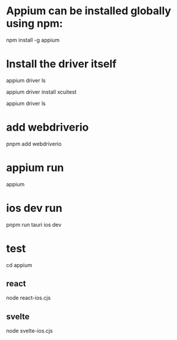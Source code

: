 # Appium can be installed globally using npm:

npm install -g appium

# Install the driver itself

appium driver ls

appium driver install xcuitest

appium driver ls

# add webdriverio

pnpm add webdriverio

# appium run

appium

# ios dev run

pnpm run tauri ios dev

# test

cd appium

## react

node react-ios.cjs

## svelte

node svelte-ios.cjs
